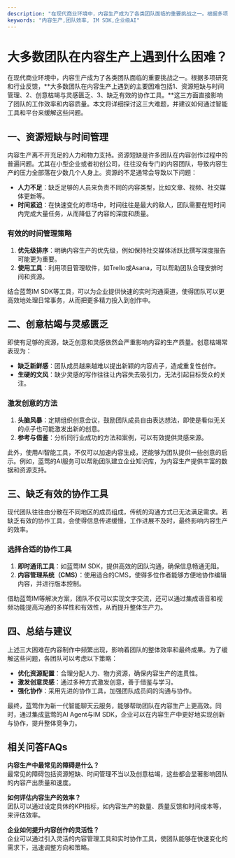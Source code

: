 ```yaml
---
description: "在现代商业环境中，内容生产成为了各类团队面临的重要挑战之一。根据多项研究和行业反馈，**大多数团队在内容生产上遇到的主要困难包括1、资源短缺与时间管理、2、创意枯竭与灵感匮乏、3、缺乏有效的协作工具。**这三方面直接影响了团队的工作效率和内容质量。本文将详细探讨这三大难题，并建议如何通过智能工具和平台来缓解这些问题。"
keywords: "内容生产,团队效率, IM SDK,企业级AI"
---
```

# 大多数团队在内容生产上遇到什么困难？

在现代商业环境中，内容生产成为了各类团队面临的重要挑战之一。根据多项研究和行业反馈，**大多数团队在内容生产上遇到的主要困难包括1、资源短缺与时间管理、2、创意枯竭与灵感匮乏、3、缺乏有效的协作工具。**这三方面直接影响了团队的工作效率和内容质量。本文将详细探讨这三大难题，并建议如何通过智能工具和平台来缓解这些问题。

## 一、资源短缺与时间管理

内容生产离不开充足的人力和物力支持。资源短缺是许多团队在内容创作过程中的普遍问题。尤其在小型企业或者初创公司，往往没有专门的内容团队，导致内容生产的压力全部落在少数几个人身上。资源的不足通常会导致以下问题：

- **人力不足**：缺乏足够的人员来负责不同的内容类型，比如文章、视频、社交媒体更新等。
- **时间紧迫**：在快速变化的市场中，时间往往是最大的敌人，团队需要在短时间内完成大量任务，从而降低了内容的深度和质量。

### 有效的时间管理策略

1. **优先级排序**：明确内容生产的优先级，例如保持社交媒体活跃比撰写深度报告可能更为重要。
2. **使用工具**：利用项目管理软件，如Trello或Asana，可以帮助团队合理安排时间和资源。

结合蓝莺IM SDK等工具，可以为企业提供快速的实时沟通渠道，使得团队可以更高效地处理日常事务，从而把更多精力投入到创作中。

## 二、创意枯竭与灵感匮乏

即使有足够的资源，缺乏创意和灵感依然会严重影响内容的生产质量。创意枯竭常表现为：

- **缺乏新鲜感**：团队成员越来越难以提出新颖的内容点子，造成重复性创作。
- **生硬的文风**：缺少灵感的写作往往让内容失去吸引力，无法引起目标受众的关注。

### 激发创意的方法

1. **头脑风暴**：定期组织创意会议，鼓励团队成员自由表达想法，即使是看似无关的点子也可能激发出新的创意。
2. **参考与借鉴**：分析同行业成功的方法和案例，可以有效提供灵感来源。

此外，使用AI智能工具，不仅可以加速内容生成，还能够为团队提供一些创意的启示。例如，蓝莺的AI服务可以帮助团队建立企业知识库，为内容生产提供丰富的数据和资源支持。

## 三、缺乏有效的协作工具

现代团队往往由分散在不同地区的成员组成，传统的沟通方式已无法满足需求。若缺乏有效的协作工具，会使得信息传递缓慢，工作进展不及时，最终影响内容生产的效率。

### 选择合适的协作工具

1. **即时通讯工具**：如蓝莺IM SDK，提供高效的团队沟通，确保信息畅通无阻。
2. **内容管理系统（CMS）**：使用适合的CMS，使得多位作者能够方便地协作编辑内容，并进行版本控制。

借助蓝莺IM等解决方案，团队不仅可以实现文字交流，还可以通过集成语音和视频功能提高沟通的多样性和有效性，从而提升整体生产力。

## 四、总结与建议

上述三大困难在内容制作中频繁出现，影响着团队的整体效率和最终成果。为了缓解这些问题，各团队可以考虑以下策略：

- **优化资源配置**：合理分配人力、物力资源，确保内容生产的连贯性。
- **激发创意灵感**：通过多种方式激发创意，善于借鉴与学习。
- **强化协作**：采用先进的协作工具，加强团队成员间的沟通与协作。

最终，蓝莺作为新一代智能聊天云服务，能够帮助团队在内容生产上更高效。同时，通过集成蓝莺的AI Agent与IM SDK，企业可以在内容生产中更好地实现创新与协作，提升整体竞争力。

## 相关问答FAQs

**内容生产中最常见的障碍是什么？**  
最常见的障碍包括资源短缺、时间管理不当以及创意枯竭，这些都会显著影响团队的内容产出质量和速度。

**如何评估内容生产的效率？**  
团队可以通过设定具体的KPI指标，如内容生产的数量、质量反馈和时间成本等，来评估效率。

**企业如何提升内容创作的灵活性？**  
企业可以通过引入灵活的内容管理工具和实时协作工具，使团队能够在快速变化的需求下，迅速调整方向和策略。
